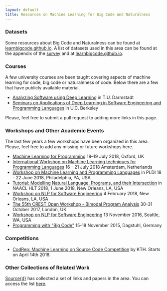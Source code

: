 ```yaml
---
layout: default
title: Resources on Machine Learning for Big Code and Naturalness
---
```


### Datasets
Some resources about Big Code and Naturalness can be found at [learnbigcode.github.io](http://learnbigcode.github.io).
A list of datasets used in this area can be found at the appendix of the
[survey](https://arxiv.org/abs/1709.06182) and at [learnbigcode.github.io](http://learnbigcode.github.io/datasets/).

### Courses
A few university courses are been taught covering aspects of machine learning for code, big code or naturalnness of code. Below there are a few that have publicly available material.
* [Analyzing Software using Deep Learning](https://www.sola.tu-darmstadt.de/de/software-lab/teaching/summer-2017/analyzing-software-using-deep-learning/analyzing-software-using-deep-learning-summer-semester-2017/) in T.U. Darmstadt
* [Seminars on Applications of Deep Learning in Software Engineering and Programming Languages](https://sites.google.com/view/mlplse-sp18/) in U.C. Berkeley

Please, feel free to submit a pull request to adding more links in this page.

### Workshops and Other Academic Events
The last few years a few workshops have been organized in this area. Please, feel free to add any missing or future workshops here.

* [Machine Learning for Programming](http://ml4p.org/) 18–19 July 2018, Oxford, UK
* [International Workshop on Machine Learning techniques for Programming Languages](https://conf.researchr.org/track/ecoop-issta-2018/ML4PL-2018-papers) 16 - 21 July 2018 Amsterdam, Netherlands
* [Workshop on Machine Learning and Programming Languages](https://pldi18.sigplan.org/track/mapl-2018-papers) in PLDI 18 - 22 June 2018, Philadelphia, PA, USA
* [Tutorial: Modelling Natural Language, Programs, and their Intersection](http://naacl2018.org/tutorial.html) in NAACL HLT 2018, 1 June 2018, New Orleans, LA, USA
* [Workshop on NLP for Software Engineering](https://nl4se.github.io/) 4 February 2018, New Orleans, LA, USA
* [The 55th CREST Open Workshop - Bimodal Program Analysis](http://crest.cs.ucl.ac.uk/cow/55/) 30-31 October 2017, London, UK
* [Workshop on NLP for Software Engineering](https://nlse-fse.github.io/) 13 November 2016, Seattle, WA, USA
* [Programming with "Big Code"](http://www.dagstuhl.de/en/program/calendar/semhp/?semnr=15472) 15-18 November 2015, Dagstuhl, Germany

### Competitions

* [CodRep: Machine Learning on Source Code Competition](https://github.com/KTH/CodRep-competition) by KTH. Starts on April 14th 2018.

### Other Collections of Related Work
[Source{d}](https://sourced.tech/) has collected a set of links and
papers in the area. You can access the list [here](https://github.com/src-d/awesome-machine-learning-on-source-code).
